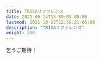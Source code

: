 ```yaml
---
title: TRISAリファレンス
date: 2021-06-14T15:59:09-05:00
lastmod: 2021-10-22T12:39:21-05:00
description: "TRISAリファレンス"
weight: 200
---
```


乞うご期待！
